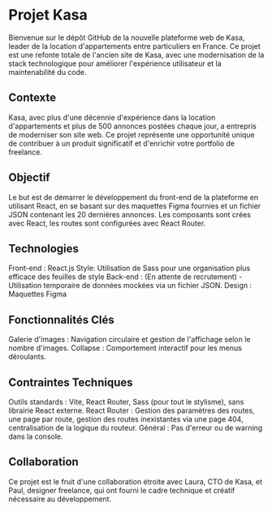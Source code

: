 # Projet Kasa
Bienvenue sur le dépôt GitHub de la nouvelle plateforme web de Kasa, leader de la location d'appartements entre particuliers en France. Ce projet est une refonte totale de l'ancien site de Kasa, avec une modernisation de la stack technologique pour améliorer l'expérience utilisateur et la maintenabilité du code.

## Contexte
Kasa, avec plus d'une décennie d'expérience dans la location d'appartements et plus de 500 annonces postées chaque jour, a entrepris de moderniser son site web. Ce projet représente une opportunité unique de contribuer à un produit significatif et d'enrichir votre portfolio de freelance.

## Objectif
Le but est de démarrer le développement du front-end de la plateforme en utilisant React, en se basant sur des maquettes Figma fournies et un fichier JSON contenant les 20 dernières annonces. Les composants sont crées avec React, les routes sont configurées avec React Router.

## Technologies
Front-end : React.js
Style: Utilisation de Sass pour une organisation plus efficace des feuilles de style
Back-end : (En attente de recrutement) - Utilisation temporaire de données mockées via un fichier JSON.
Design : Maquettes Figma

## Fonctionnalités Clés
Galerie d'images : Navigation circulaire et gestion de l'affichage selon le nombre d'images.
Collapse : Comportement interactif pour les menus déroulants.

## Contraintes Techniques
Outils standards : Vite, React Router, Sass (pour tout le stylisme), sans librairie React externe.
React Router : Gestion des paramètres des routes, une page par route, gestion des routes inexistantes via une page 404, centralisation de la logique du routeur.
Général : Pas d'erreur ou de warning dans la console.

## Collaboration
Ce projet est le fruit d'une collaboration étroite avec Laura, CTO de Kasa, et Paul, designer freelance, qui ont fourni le cadre technique et créatif nécessaire au développement.